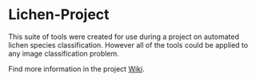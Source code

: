 # Lichen-Project

This suite of tools were created for use during a project on automated lichen species classification.
However all of the tools could be applied to any image classification problem.

Find more information in the project [Wiki](https://github.com/TomButts/Lichen-Project/wiki).

